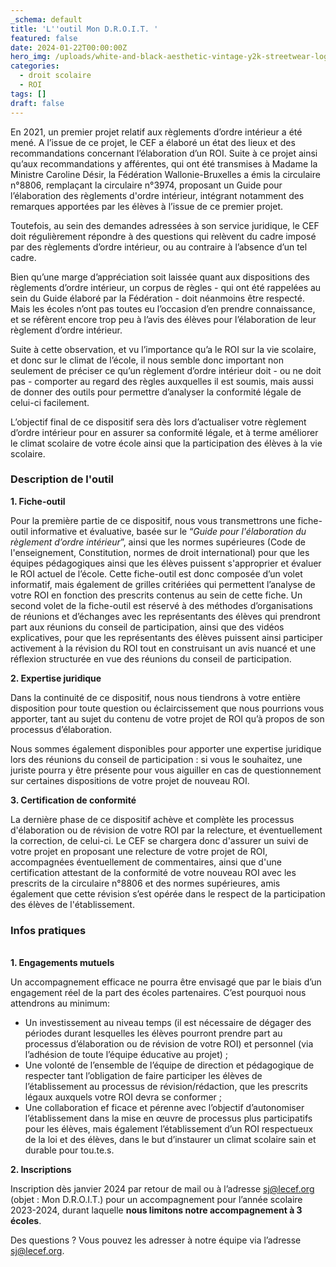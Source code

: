 ```yaml
---
_schema: default
title: 'L''outil Mon D.R.O.I.T. '
featured: false
date: 2024-01-22T00:00:00Z
hero_img: /uploads/white-and-black-aesthetic-vintage-y2k-streetwear-logo-1.png
categories:
  - droit scolaire
  - ROI
tags: []
draft: false
---
```

En 2021, un premier projet relatif aux règlements d’ordre intérieur a été mené. A l’issue de ce projet, le CEF a élaboré un état des lieux et des recommandations concernant l’élaboration d’un ROI. Suite à ce projet ainsi qu’aux recommandations y afférentes, qui ont été transmises à Madame la Ministre Caroline Désir, la Fédération Wallonie-Bruxelles a émis la circulaire n°8806, remplaçant la circulaire n°3974, proposant un Guide pour l’élaboration des règlements d'ordre intérieur, intégrant notamment des remarques apportées par les élèves à l’issue de ce premier projet.

Toutefois, au sein des demandes adressées à son service juridique, le CEF doit régulièrement répondre à des questions qui relèvent du cadre imposé par des règlements d’ordre intérieur, ou au contraire à l’absence d’un tel cadre.

Bien qu’une marge d’appréciation soit laissée quant aux dispositions des règlements d’ordre intérieur, un corpus de règles - qui ont été rappelées au sein du Guide élaboré par la Fédération - doit néanmoins être respecté. Mais les écoles n’ont pas toutes eu l’occasion d’en prendre connaissance, et se réfèrent encore trop peu à l’avis des élèves pour l’élaboration de leur règlement d’ordre intérieur.

Suite à cette observation, et vu l’importance qu’a le ROI sur la vie scolaire, et donc sur le climat de l’école, il nous semble donc important non seulement de préciser ce qu’un règlement d’ordre intérieur doit - ou ne doit pas - comporter au regard des règles auxquelles il est soumis, mais aussi de donner des outils pour permettre d’analyser la conformité légale de celui-ci facilement.&nbsp;

L’objectif final de ce dispositif sera dès lors d’actualiser votre règlement d’ordre intérieur pour en assurer sa conformité légale, et à terme améliorer le climat scolaire de votre école ainsi que la participation des élèves à la vie scolaire.

### Description de l'outil&nbsp;

**1\. Fiche-outil**&nbsp;

Pour la première partie de ce dispositif, nous vous transmettrons une fiche-outil informative et évaluative, basée sur le “*Guide pour l'élaboration du règlement d’ordre intérieur*”, ainsi que les normes supérieures (Code de l'enseignement, Constitution, normes de droit international) pour que les équipes pédagogiques ainsi que les élèves puissent s'approprier et évaluer le ROI actuel de l’école. Cette fiche-outil est donc composée d’un volet informatif, mais également de grilles critériées qui permettent l’analyse de votre ROI en fonction des prescrits contenus au sein de cette fiche. Un second volet de la fiche-outil est réservé à des méthodes d’organisations de réunions et d’échanges avec les représentants des élèves qui prendront part aux réunions du conseil de participation, ainsi que des vidéos explicatives, pour que les représentants des élèves puissent ainsi participer activement à la révision du ROI tout en construisant un avis nuancé et une réflexion structurée en vue des réunions du conseil de participation.

**2\. Expertise juridique**

Dans la continuité de ce dispositif, nous nous tiendrons à votre entière disposition pour toute question ou éclaircissement que nous pourrions vous apporter, tant au sujet du contenu de votre projet de ROI qu’à propos de son processus d’élaboration.

Nous sommes également disponibles pour apporter une expertise juridique lors des réunions du conseil de participation : si vous le souhaitez, une juriste pourra y être présente pour vous aiguiller en cas de questionnement sur certaines dispositions de votre projet de nouveau ROI.

**3\. Certification de conformité**

La dernière phase de ce dispositif achève et complète les processus d'élaboration ou de révision de votre ROI par la relecture, et éventuellement la correction, de celui-ci. Le CEF se chargera donc d'assurer un suivi de votre projet en proposant une relecture de votre projet de ROI, accompagnées éventuellement de commentaires, ainsi que d'une certification attestant de la conformité de votre nouveau ROI avec les prescrits de la circulaire n°8806 et des normes supérieures, amis également que cette révision s’est opérée dans le respect de la participation des élèves de l'établissement.

### Infos pratiques

<br>**1\. Engagements mutuels**

Un accompagnement efficace ne pourra être envisagé que par le biais d’un engagement réel de la part des écoles partenaires. C’est pourquoi nous attendrons au minimum:

* Un investissement au niveau temps (il est nécessaire de dégager des périodes durant lesquelles les élèves pourront prendre part au processus d’élaboration ou de révision de votre ROI) et personnel (via l’adhésion de toute l’équipe éducative au projet) ;
* Une volonté de l’ensemble de l’équipe de direction et pédagogique de respecter tant l’obligation de faire participer les élèves de l’établissement au processus de révision/rédaction, que les prescrits légaux auxquels votre ROI devra se conformer ;
* Une collaboration ef ficace et pérenne avec l’objectif d’autonomiser l’établissement dans la mise en œuvre de processus plus participatifs pour les élèves, mais également l’établissement d’un ROI respectueux de la loi et des élèves, dans le but d’instaurer un climat scolaire sain et durable pour tou.te.s.

**2\. Inscriptions**

Inscription dès janvier 2024 par retour de mail ou à l’adresse [sj@lecef.org](mailto:sj@lecef.org) (objet : Mon D.R.O.I.T.) pour un accompagnement pour l’année scolaire 2023-2024, durant laquelle **nous limitons notre accompagnement à 3 écoles**.&nbsp;

Des questions ? Vous pouvez les adresser à notre équipe via l’adresse [sj@lecef.org](mailto:sj@lecef.org).